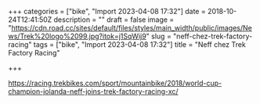 +++
categories = ["bike", "Import 2023-04-08 17:32"]
date = 2018-10-24T12:41:50Z
description = ""
draft = false
image = "https://cdn.road.cc/sites/default/files/styles/main_width/public/images/News/Trek%20logo%2099.jpg?itok=j1SqWij9"
slug = "neff-chez-trek-factory-racing"
tags = ["bike", "Import 2023-04-08 17:32"]
title = "Neff chez Trek Factory Racing"

+++


https://racing.trekbikes.com/sport/mountainbike/2018/world-cup-champion-jolanda-neff-joins-trek-factory-racing-xc/

